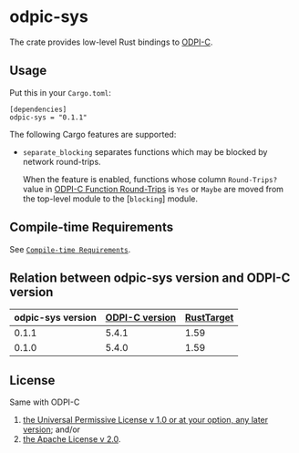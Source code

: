 # odpic-sys

The crate provides low-level Rust bindings to [ODPI-C].

## Usage

Put this in your `Cargo.toml`:

```text
[dependencies]
odpic-sys = "0.1.1"
```

The following Cargo features are supported:

* `separate_blocking` separates functions which may be blocked by network round-trips.

  When the feature is enabled, functions whose column `Round-Trips?` value in
  [ODPI-C Function Round-Trips] is `Yes` or `Maybe` are moved from the top-level
  module to the [`blocking`] module.

## Compile-time Requirements

See [`Compile-time Requirements`](https://docs.rs/cc/latest/cc/#compile-time-requirements).

## Relation between odpic-sys version and ODPI-C version

| odpic-sys version | [ODPI-C version] | [RustTarget] |
|-------|-------|------|
| 0.1.1 | 5.4.1 | 1.59 |
| 0.1.0 | 5.4.0 | 1.59 |

## License

Same with ODPI-C

1. [the Universal Permissive License v 1.0 or at your option, any later version](http://oss.oracle.com/licenses/upl); and/or
2. [the Apache License v 2.0](http://www.apache.org/licenses/LICENSE-2.0).

[`dpi.h`]: https://github.com/oracle/odpi/blob/main/include/dpi.h
[ODPI-C]: https://oracle.github.io/odpi/
[ODPI-C Function Round-Trips]: https://odpi-c.readthedocs.io/en/latest/user_guide/round_trips.html
[ODPI-C version]: https://odpi-c.readthedocs.io/en/latest/releasenotes.html
[RustTarget]: https://docs.rs/bindgen/0.70.1/bindgen/enum.RustTarget.html
